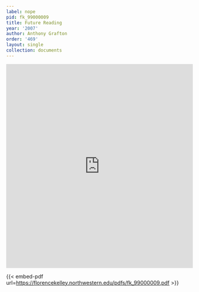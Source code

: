 ```yaml
---
label: nope
pid: fk_99000009
title: Future Reading
year: '2007'
author: Anthony Grafton
order: '469'
layout: single
collection: documents
---
```

<iframe src="https://northwestern.app.box.com/embed/s/2vuc7tuz3mbutn6jfyjzhvzyxo3wxum5?sortColumn=date&view=list" width="100%" height="550" frameborder="0" allowfullscreen webkitallowfullscreen msallowfullscreen></iframe>


{{< embed-pdf url=https://florencekelley.northwestern.edu/pdfs/fk_99000009.pdf >}}